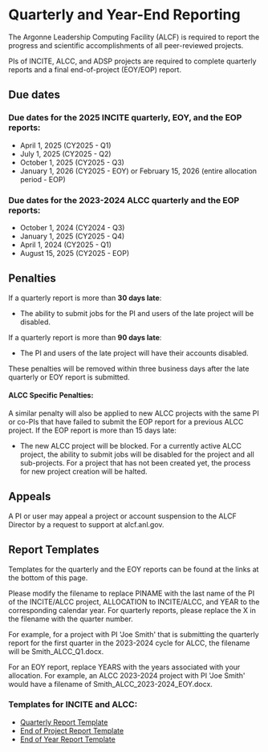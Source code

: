 # Quarterly and Year-End Reporting

The Argonne Leadership Computing Facility (ALCF) is required to report the progress and scientific accomplishments of all peer-reviewed projects.

PIs of INCITE, ALCC, and ADSP projects are required to complete quarterly reports and a final end-of-project (EOY/EOP) report.

## Due dates

### Due dates for the 2025 INCITE quarterly, EOY, and the EOP reports:

- April 1, 2025 (CY2025 - Q1)
- July 1, 2025 (CY2025 - Q2)
- October 1, 2025 (CY2025 - Q3)
- January 1, 2026 (CY2025 - EOY) or February 15, 2026 (entire allocation period - EOP)

### Due dates for the 2023-2024 ALCC quarterly and the EOP reports:

- October 1, 2024 (CY2024 - Q3)
- January 1, 2025 (CY2025 - Q4)
- April 1, 2024 (CY2025 - Q1)
- August 15, 2025 (CY2025 - EOP)

## Penalties

If a quarterly report is more than **30 days late**:

- The ability to submit jobs for the PI and users of the late project will be disabled.

If a quarterly report is more than **90 days late**:

- The PI and users of the late project will have their accounts disabled.

These penalties will be removed within three business days after the late quarterly or EOY report is submitted.

#### ALCC Specific Penalties:

A similar penalty will also be applied to new ALCC projects with the same PI or co-PIs that have failed to submit the EOP report for a previous ALCC project. If the EOP report is more than 15 days late:

- The new ALCC project will be blocked. For a currently active ALCC project, the ability to submit jobs will be disabled for the project and all sub-projects. For a project that has not been created yet, the process for new project creation will be halted.

## Appeals

A PI or user may appeal a project or account suspension to the ALCF Director by a request to support at alcf.anl.gov.

## Report Templates

Templates for the quarterly and the EOY reports can be found at the links at the bottom of this page.

Please modify the filename to replace PINAME with the last name of the PI of the INCITE/ALCC project, ALLOCATION to INCITE/ALCC, and YEAR to the corresponding calendar year. For quarterly reports, please replace the X in the filename with the quarter number.

For example, for a project with PI 'Joe Smith' that is submitting the quarterly report for the first quarter in the 2023-2024 cycle for ALCC, the filename will be Smith_ALCC_Q1.docx.

For an EOY report, replace YEARS with the years associated with your allocation. For example, an ALCC 2023-2024 project with PI 'Joe Smith' would have a filename of Smith_ALCC_2023-2024_EOY.docx.

### Templates for INCITE and ALCC:

- [Quarterly Report Template](files/PINAME_ALLOCATION_YEAR_QX.docx)
- [End of Project Report Template](files/PINAME_ALLOCATION_YEARS_EOP.docx)
- [End of Year Report Template](files/PINAME_ALLOCATION_YEAR_EOY.docx)
